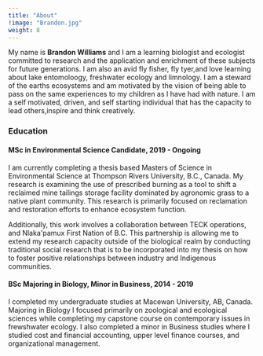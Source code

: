 ```yaml
---
title: "About"
!image: "Brandon.jpg"
weight: 8
---
```


My name is **Brandon Williams** and I am a learning biologist and ecologist committed to research and the application and enrichment of these subjects for future generations. I am also an avid fly fisher, fly tyer,and love learning about lake entomoloogy, freshwater ecology and limnology.  I am a steward of the earths ecosystems and am motivated by the vision of being able to pass on the same experiences to my children as I have had with nature. I am a self motivated, driven, and self starting individual that has the capacity to lead others,inspire and think creatively.


### Education


#### MSc in Environmental Science Candidate, 2019 - Ongoing

I am currently completing a thesis based Masters of Science in Environmental Science at Thompson Rivers University, B.C., Canada. My research is examining the use of prescribed burning as a tool to shift a reclaimed mine tailings storage facility dominated by agronomic grass to a native plant community. This research is primarily focused on reclamation and restoration efforts to enhance ecosystem function.

Additionally, this work involves a collaboration between TECK operations, and Nlaka'pamux First Nation of B.C. This partnership is allowing me to extend my research capacity outside of the biological realm by conducting traditional social research that is to be incorporated into my thesis on how to foster positive relationships between industry and Indigenous communities.

#### BSc Majoring in Biology, Minor in Business, 2014 - 2019

I completed my undergraduate studies at Macewan University, AB, Canada. Majoring in Biology I focused primarily on zoological and ecological sciences while completing my capstone course on contemporary issues in frewshwater ecology. I also completed a minor in Business studies where I studied cost and financial accounting, upper level finance courses, and organizational management. 
